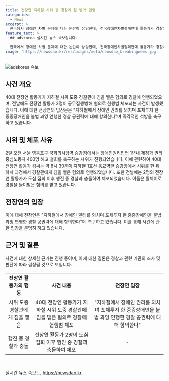 ```yaml
---
title: 전장연 지하철 시위 중 경찰에 침 뱉어 연행
categories:
  - News
excerpt: >
  한국에서 장애인 차별 문제에 대한 논란이 상당한데, 전국장애인차별철폐연대 활동가가 경찰에 공무집행방해 혐의로 연행된 사건이 발생했다. 이에 대한 열흘이 확대되면서 단순한 시위로부터 법적 분쟁의 선으로 갈 수 있다는 우려도 나오고 있다. 이에 대한 자세한 내용은 계속해서 살펴볼 필요가 있다.
feature_text: >
  ## adskorea 실시간 뉴스 속보입니다.

  한국에서 장애인 차별 문제에 대한 논란이 상당한데, 전국장애인차별철폐연대 활동가가 경찰에 공무집행방해 혐의로 연행된 사건이 발생했다. 이에 대한 열흘이 확대되면서 단순한 시위로부터 법적 분쟁의 선으로 갈 수 있다는 우려도 나오고 있다. 이에 대한 자세한 내용은 계속해서 살펴볼 필요가 있다.
image: 'https://newsdao.kr/res/images/meta/newsdao_breakingnews.jpg'
---
```


<p><img src="https://newsdao.kr/res/images/meta/newsdao_breakingnews.jpg" alt="adskorea 속보" /></p>

<h2 data-ke-size="size26">사건 개요</h2>

<p data-ke-size="size16">40대 전장연 활동가가 지하철 시위 도중 경찰관에 침을 뱉은 혐의로 경찰에 연행되었으며, 전날에도 전장연 활동가 2명이 공무집행방해 혐의로 현행범 체포되는 사건이 발생했습니다. 이에 대한 전장연의 입장문은 "지하철에서 장애인 권리를 외치며 포체투지 한 중증장애인을 불법 과잉 연행한 경찰 공권력에 대해 항의한다"며 즉각적인 석방을 촉구하고 있습니다.</p>

<h2 data-ke-size="size26">시위 및 체포 사유</h2>

<p data-ke-size="size16">2일 오전 서울 영등포구 국회의사당역 승강장에서는 장애인권리입법 1년내 제정과 권리중심노동자 400명 해고 철회를 촉구하는 시위가 진행되었습니다. 이에 관련하여 40대 전장연 활동가 김씨는 약 8시 30분쯤 지하철 1호선 동묘역앞 승강장에서 시위를 한 뒤 하차 과정에서 경찰관에게 침을 뱉은 혐의로 연행되었습니다. 또한 전날에는 2명의 전장연 활동가가 도심 집회 이후 행진 중 경찰과 충돌하여 체포되었습니다. 이들은 휠체어로 경찰을 들이받은 혐의를 받고 있습니다.</p>

<h2 data-ke-size="size26">전장연의 입장</h2>

<p data-ke-size="size16">이에 대해 전장연은 "지하철에서 장애인 권리를 외치며 포체투지 한 중증장애인을 불법 과잉 연행한 경찰 공권력에 대해 항의한다"며 촉구하고 있습니다. 이를 통해 사건에 관한 입장을 분명히 하고 있습니다.</p>

<h2 data-ke-size="size26">근거 및 결론</h2>

<p data-ke-size="size16">사건에 대한 상세한 근거는 진행 중이며, 이에 대한 결론은 경찰과 관련 기관의 조사 및 판단에 따라 결정될 것으로 보입니다.</p>

<table>
  <tbody>
    <tr>
      <td style="text-align: center; height: 17px;"><b>전장연 활동가의 행동</b></td>
      <td style="text-align: center; height: 17px;"><b>사건 내용</b></td>
      <td style="text-align: center; height: 17px;"><b>전장연 입장</b></td>
    </tr>
    <tr>
      <td style="text-align: center;">시위 도중 경찰관에게 침을 뱉음</td>
      <td style="text-align: center;">40대 전장연 활동가가 지하철 시위 도중 경찰관에 침을 뱉은 혐의로 경찰에 현행범 체포</td>
      <td style="text-align: center;">"지하철에서 장애인 권리를 외치며 포체투지 한 중증장애인을 불법 과잉 연행한 경찰 공권력에 대해 항의한다"</td>
    </tr>
    <tr>
      <td style="text-align: center;">행진 중 경찰과 충돌</td>
      <td style="text-align: center;">전장연 활동가 2명이 도심 집회 이후 행진 중 경찰과 충돌하여 체포</td>
      <td style="text-align: center;">-</td>
    </tr>
  </tbody>
</table>

<p data-ke-size="size16">&nbsp;</p>
실시간 뉴스 속보는, <a href="https://newsdao.kr" rel="dofollow">https://newsdao.kr</a>



